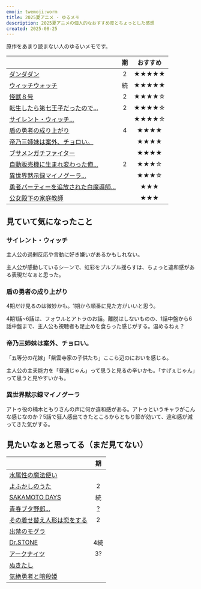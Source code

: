 ```yaml
---
emoji: twemoji:worm
title: 2025夏アニメ - ゆるメモ
description: 2025夏アニメの個人的なおすすめ度とちょっとした感想
created: 2025-08-25
---
```


原作をあまり読まない人のゆるいメモです。

||期|おすすめ|
|-|:-:|:-:|
|[ダンダダン](https://anime-dandadan.com/)|2|★★★★★|
|[ウィッチウォッチ](https://witchwatch-anime.com/)|続|★★★★★|
|[怪獣８号](https://kaiju-no8.net/)|2|★★★★☆|
|[転生したら第七王子だったので...](https://dainanaoji.com/)|2|★★★★☆|
|[サイレント・ウィッチ...](https://silentwitch.net/)||★★★★☆|
|[盾の勇者の成り上がり](https://shieldhero-anime.jp/)|4|★★★★|
|[帝乃三姉妹は案外、チョロい。](https://mikadono.family/)||★★★★|
|[ブサメンガチファイター](https://busamen-gachi-fighter.com/)||★★★★|
|[自動販売機に生まれ変わった俺...](https://jihanki-anime.com/)|2|★★★☆|
|[異世界黙示録マイノグーラ...](https://mynoghra-anime.com/)||★★★☆|
|[勇者パーティーを追放された白魔導師...](https://tsuiho-shiromadoshi.com/)||★★★|
|[公女殿下の家庭教師](https://koujodenka-anime.com/)||★★★|

## 見ていて気になったこと

### サイレント・ウィッチ

主人公の過剰反応や言動に好き嫌いがあるかもしれない。

主人公が感動しているシーンで、虹彩をプルプル揺らすは、ちょっと違和感がある表現だなぁと思った。

### 盾の勇者の成り上がり

4期だけ見るのは微妙かも。1期から順番に見た方がいいと思う。

4期1話~6話は、フォウルとアトラのお話。離脱はしないものの、1話中盤から6話中盤まで、主人公も視聴者も足止めを食らった感じがする。温めるねぇ？

### 帝乃三姉妹は案外、チョロい。

「五等分の花嫁」「紫雲寺家の子供たち」ここら辺のにおいを感じる。

主人公の主夫能力を「普通じゃん」って思うと見るの辛いかも。「すげぇじゃん」って思うと見やすいかも。

### 異世界黙示録マイノグーラ

アトゥ役の楠木ともりさんの声に何か違和感がある。アトゥというキャラがこんな感じなのか？5話で狂人感出てきたところからともり節が効いて、違和感が減ってきた気がする。

## 見たいなぁと思ってる（まだ見てない）

||期|
|-|:-:|
|[水属性の魔法使い](https://mizuzokusei-anime.com/)||
|[よふかしのうた](https://yofukashi-no-uta.com/)|2|
|[SAKAMOTO DAYS](https://sakamotodays.jp/)|続|
|[青春ブタ野郎...](https://ao-buta.com/)|[?](https://ao-buta.com/special/high_school/)|
|[その着せ替え人形は恋をする](https://bisquedoll-anime.com/)|2|
|[出禁のモグラ](https://dekinnomogura.com/)||
|[Dr.STONE](https://dr-stone.jp/)|4続|
|[アークナイツ](https://arknights-anime.jp/)|3?|
|[ぬきたし](https://nukiani.com/)||
|[気絶勇者と暗殺姫](https://kizetsuyusha-anime.com/)||
